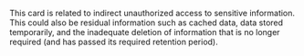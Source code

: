 This card is related to indirect unauthorized access to sensitive information. This could also be residual information such as cached data, data stored temporarily, and the inadequate deletion of information that is no longer required (and has passed its required retention period).
